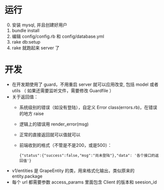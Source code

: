 # 运行
0. 安装 mysql, 并且创建好用户
1. bundle install
2. 编辑 config/config.rb 和 config/database.yml
3. rake db:setup
4. rake 就跑起来 server 了

# 开发
- 在开发期使用了 guard，不用重启 server 就可以应用改变, 包括 model 或者 utils
  （ 如果还需要监听文件，需要修改 Guardfile ）
- 关于返回值：
  - 系统级别的错误（如没有登陆），自定义 Error class(errors.rb)，在错误的地方 raise
  - 逻辑上的错误用 render_error(msg)
  - 正常的直接返回就可以值就可以
  - 前端收到的格式（不管是不是200，或是500）：

        {"status":{"success":false,"msg":"尚未登陆"},"data": '各个接口的返回值'}

- v1/entities 是 GrapeEntity 的类，用来格式化输出，类似原来的 entity.package
- 每个 url 都需要参数 access_params 里面包含 Client 的版本和 seesion_id

